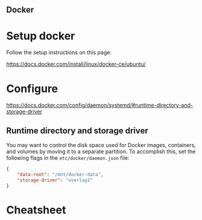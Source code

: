 Docker
------

# Setup docker

Follow the setup instructions on this page:

https://docs.docker.com/install/linux/docker-ce/ubuntu/

# Configure

https://docs.docker.com/config/daemon/systemd/#runtime-directory-and-storage-driver


## Runtime directory and storage driver

You may want to control the disk space used for Docker images, containers, and
volumes by moving it to a separate partition. To accomplish this, set the
following flags in the `etc/docker/daemon.json` file:

```json
{
    "data-root": "/mnt/docker-data",
    "storage-driver": "overlay2"
}
```

# Cheatsheet

